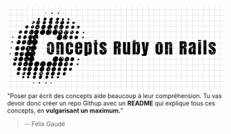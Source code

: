 ![GitHub Logo](logo/logoconcepts.png)
 "Poser par écrit des concepts aide beaucoup à leur compréhension. Tu vas devoir donc créer un repo Githup avec un **README** qui explique tous ces concepts, en **vulgarisant un maximum.**"
>
> -- Félix Gaudé
